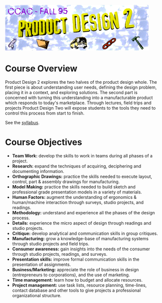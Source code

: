 
 ![header image](./images/all.gif)
# Course Overview
Product Design 2 explores the two halves of the product design whole. The first piece is about understanding user needs, defining the design problem, placing it in a context, and exploring solutions. The second part is concerned with turning this understanding into a manufacturable product which responds to today's marketplace. Through lectures, field trips and projects Product Design Two will expose students to the tools they need to control this process from start to finish.

See the [syllabus](./syllabus.md).

# Course Objectives  
* **Team Work:** develop the skills to work in teams during all phases of a project.  
* **Research:** expand the techniques of acquiring, deciphering and documenting information.  
* **Orthographic Drawings:** practice the skills needed to execute layout, control, part & assembly drawings for manufacturing.
* **Model Making:** practice the skills needed to build sketch and professional grade presentation models in a variety of materials.
* **Human Factors:** augment the understanding of ergonomics & human/machine interaction through surveys, studio projects, and readings.
* **Methodology:** understand and experience all the phases of the design process. 
* **Details:** experience the micro aspect of design through readings and studio projects. 
* **Critique:** develop analytical and communication skills in group critiques.
* **Manufacturing:** grow a knowledge-base of manufacturing systems through studio projects and field trips. 
* **Consumer awareness:** gain insights into the needs of the consumer through studio projects, readings, and surveys.
* **Presentation skills:** improve formal communication skills in the presentation of assignments.  
* **Business/Marketing:** appreciate the role of business in design (entrepreneurs to corporations), and the use of marketing. 
* **Time management:** learn how to budget and allocate resources. 
* **Project management:** use task lists, resource planning, time-lines, contact database and other tools to give projects a professional organizational structure.
